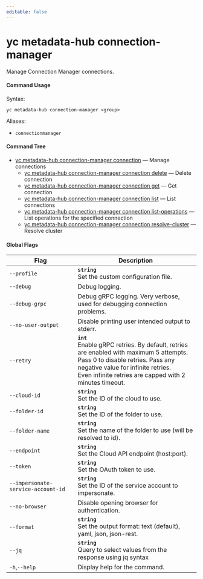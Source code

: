 ```yaml
---
editable: false
---
```


# yc metadata-hub connection-manager

Manage Connection Manager connections.

#### Command Usage

Syntax: 

`yc metadata-hub connection-manager <group>`

Aliases: 

- `connectionmanager`

#### Command Tree

- [yc metadata-hub connection-manager connection](connection/index.md) — Manage connections
	- [yc metadata-hub connection-manager connection delete](connection/delete.md) — Delete connection
	- [yc metadata-hub connection-manager connection get](connection/get.md) — Get connection
	- [yc metadata-hub connection-manager connection list](connection/list.md) — List connections
	- [yc metadata-hub connection-manager connection list-operations](connection/list-operations.md) — List operations for the specified connection
	- [yc metadata-hub connection-manager connection resolve-cluster](connection/resolve-cluster.md) — Resolve cluster

#### Global Flags

| Flag | Description |
|----|----|
|`--profile`|<b>`string`</b><br/>Set the custom configuration file.|
|`--debug`|Debug logging.|
|`--debug-grpc`|Debug gRPC logging. Very verbose, used for debugging connection problems.|
|`--no-user-output`|Disable printing user intended output to stderr.|
|`--retry`|<b>`int`</b><br/>Enable gRPC retries. By default, retries are enabled with maximum 5 attempts.<br/>Pass 0 to disable retries. Pass any negative value for infinite retries.<br/>Even infinite retries are capped with 2 minutes timeout.|
|`--cloud-id`|<b>`string`</b><br/>Set the ID of the cloud to use.|
|`--folder-id`|<b>`string`</b><br/>Set the ID of the folder to use.|
|`--folder-name`|<b>`string`</b><br/>Set the name of the folder to use (will be resolved to id).|
|`--endpoint`|<b>`string`</b><br/>Set the Cloud API endpoint (host:port).|
|`--token`|<b>`string`</b><br/>Set the OAuth token to use.|
|`--impersonate-service-account-id`|<b>`string`</b><br/>Set the ID of the service account to impersonate.|
|`--no-browser`|Disable opening browser for authentication.|
|`--format`|<b>`string`</b><br/>Set the output format: text (default), yaml, json, json-rest.|
|`--jq`|<b>`string`</b><br/>Query to select values from the response using jq syntax|
|`-h`,`--help`|Display help for the command.|
